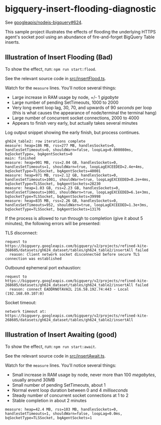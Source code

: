 # bigquery-insert-flooding-diagnostic

See [googleapis/nodejs-bigquery#624](https://github.com/googleapis/nodejs-bigquery/issues/624).

This sample project illustrates the effects of flooding the underlying HTTPS agent's
socket pool using an abundance of fire-and-forget BigQuery Table inserts.

## Illustration of Insert Flooding (Bad)
To show the effect, run: `npm run start:flood`.

See the relevant source code in [src/insertFlood.ts](src/insertFlood.ts).

Watch for the `measure` lines. You'll notice several things:
- Large increase in RAM usage by node, +/- 1 _gigabyte_
- Large number of pending SetTimeouts, 1000 to 2000
- Very long event loop lag, 30, 70, and upwards of 90 _seconds_ per loop (this is what causes the appearance of node/terminal the terminal hang)
- Large number of concurrent socket connections, 2000 to 4000
- Appears to finish very early, but actually takes several minutes

Log output snippet showing the early finish, but process continues.
```text
gh624_table2: row iterations complete
measure: heap=186 MB, rss=277 MB, handlesSockets=0, handlesSetTimeouts=0, shouldWarn=false, loopLag=0.000080ms, bqSocketType=, bqAgentSockets=0
main: finished
measure: heap=901 MB, rss=2.04 GB, handlesSockets=0, handlesSetTimeouts=1, shouldWarn=true, loopLagEXCEEDED=2.4e+4ms, bqSocketType=TLSSocket, bqAgentSockets=40001
measure: heap=971 MB, rss=2.12 GB, handlesSockets=0, handlesSetTimeouts=1001, shouldWarn=true, loopLagEXCEEDED=8.2e+4ms, bqSocketType=TLSSocket, bqAgentSockets=28230
measure: heap=1.03 GB, rss=2.23 GB, handlesSockets=0, handlesSetTimeouts=1001, shouldWarn=true, loopLagEXCEEDED=6.1e+3ms, bqSocketType=TLSSocket, bqAgentSockets=39998
measure: heap=835 MB, rss=2.26 GB, handlesSockets=0, handlesSetTimeouts=952, shouldWarn=true, loopLagEXCEEDED=1.3e+3ms, bqSocketType=TLSSocket, bqAgentSockets=13176
```

If the process is allowed to run through to completion (give it about 5 minutes),
the following errors will be presented:

TLS disconnect:
```text
request to https://bigquery.googleapis.com/bigquery/v2/projects/refined-kite-268605/datasets/gh624_dataset/tables/gh624_table2/insertAll failed
  reason: Client network socket disconnected before secure TLS connection was established
```

Outbound ephemeral port exhaustion:
```text
request to https://bigquery.googleapis.com/bigquery/v2/projects/refined-kite-268605/datasets/gh624_dataset/tables/gh624_table2/insertAll failed
  reason: connect EADDRNOTAVAIL 216.58.192.74:443 - Local (192.168.69.107:0)
```

Socket timeout:
```text
network timeout at: https://bigquery.googleapis.com/bigquery/v2/projects/refined-kite-268605/datasets/gh624_dataset/tables/gh624_table2/insertAll
```

## Illustration of Insert Awaiting (good)
To show the effect, run: `npm run start:await`.

See the relevant source code in [src/insertAwait.ts](src/insertAwait.ts).

Watch for the `measure` lines. You'll notice several things:
- Small increase in RAM usage by node, never more than 100 _megabytes_, usually around 30MB
- Small number of pending SetTimeouts, about 1
- Normal event loop duration between 0 and 4 _milliseconds_
- Steady number of concurrent socket connections at 1 to 2
- Stable completion in about 2 minutes

```text
measure: heap=42.4 MB, rss=103 MB, handlesSockets=0, handlesSetTimeouts=1, shouldWarn=false, loopLag=0.0ms, bqSocketType=TLSSocket, bqAgentSockets=1
```
